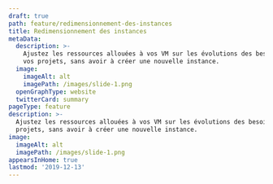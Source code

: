 ```yaml
---
draft: true
path: feature/redimensionnement-des-instances
title: Redimensionnement des instances
metaData:
  description: >-
    Ajustez les ressources allouées à vos VM sur les évolutions des besoins de
    vos projets, sans avoir à créer une nouvelle instance.
  image:
    imageAlt: alt
    imagePath: /images/slide-1.png
  openGraphType: website
  twitterCard: summary
pageType: feature
description: >-
  Ajustez les ressources allouées à vos VM sur les évolutions des besoins de vos
  projets, sans avoir à créer une nouvelle instance.
image:
  imageAlt: alt
  imagePath: /images/slide-1.png
appearsInHome: true
lastmod: '2019-12-13'
---
```


